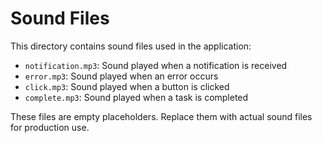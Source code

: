 # Sound Files

This directory contains sound files used in the application:

- `notification.mp3`: Sound played when a notification is received
- `error.mp3`: Sound played when an error occurs
- `click.mp3`: Sound played when a button is clicked
- `complete.mp3`: Sound played when a task is completed

These files are empty placeholders. Replace them with actual sound files for production use.
